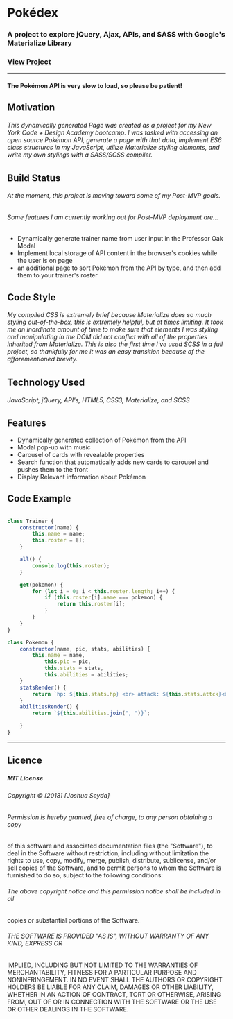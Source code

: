 # Pokédex
### A project to explore jQuery, Ajax, APIs, and SASS with Google's Materialize Library
### [View Project](https://joshseyda.github.io/pokedex/)
---
#### The Pokémon API is very slow to load, so please be patient!
## Motivation
######  This dynamically generated Page was created as a project for my New York Code + Design Academy bootcamp. I was tasked with accessing an open source Pokémon API, generate a page with that data, implement ES6 class structures in my JavaScript, utilize Materialize styling elements, and write my own stylings with a SASS/SCSS compiler. 
## Build Status
###### At the moment, this project is moving toward some of my Post-MVP goals. 
###### Some features I am currently working out for Post-MVP deployment are...
 * Dynamically generate trainer name from user input in the Professor Oak Modal
 * Implement local storage of API content in the browser's cookies while the user is on page
 * an additional page to sort Pokémon from the API by type, and then add them to your trainer's roster
## Code Style
######  My compiled CSS is extremely brief because Materialize does so much styling out-of-the-box, this is extremely helpful, but at times limiting. It took me an inordinate amount of time to make sure that elements I was styling and manipulating in the DOM did not conflict with all of the properties inherited from Materialize. This is also the first time I've used SCSS in a full project, so thankfully for me it was an easy transition because of the afforementioned brevity.
## Technology Used
###### JavaScript, jQuery, API's, HTML5, CSS3, Materialize, and SCSS
## Features
 * Dynamically generated collection of Pokémon from the API
 * Modal pop-up with music
 * Carousel of cards with revealable properties 
 * Search function that automatically adds new cards to carousel and pushes them to the front
 * Display Relevant information about Pokémon

## Code Example
###### 
```javascript
class Trainer {
    constructor(name) {
        this.name = name;
        this.roster = [];
    }

    all() {
        console.log(this.roster);
    }

    get(pokemon) {
        for (let i = 0; i < this.roster.length; i++) {
            if (this.roster[i].name === pokemon) {
                return this.roster[i];
            }
        }
    }
}

class Pokemon {
    constructor(name, pic, stats, abilities) {
        this.name = name,
            this.pic = pic,
            this.stats = stats,
            this.abilities = abilities;
    }
    statsRender() {
        return `hp: ${this.stats.hp} <br> attack: ${this.stats.attck}<br> defense: ${this.stats.dfns}<br> speed: ${this.stats.spd}<br>`;
    }
    abilitiesRender() {
        return `${this.abilities.join(", ")}`;

    }
}

```
---
## Licence
##### MIT License

###### Copyright &copy; [2018] [Joshua Seyda]

###### Permission is hereby granted, free of charge, to any person obtaining a copy
of this software and associated documentation files (the "Software"), to deal
in the Software without restriction, including without limitation the rights
to use, copy, modify, merge, publish, distribute, sublicense, and/or sell
copies of the Software, and to permit persons to whom the Software is
furnished to do so, subject to the following conditions:

###### The above copyright notice and this permission notice shall be included in all
copies or substantial portions of the Software.

###### THE SOFTWARE IS PROVIDED "AS IS", WITHOUT WARRANTY OF ANY KIND, EXPRESS OR
IMPLIED, INCLUDING BUT NOT LIMITED TO THE WARRANTIES OF MERCHANTABILITY,
FITNESS FOR A PARTICULAR PURPOSE AND NONINFRINGEMENT. IN NO EVENT SHALL THE
AUTHORS OR COPYRIGHT HOLDERS BE LIABLE FOR ANY CLAIM, DAMAGES OR OTHER
LIABILITY, WHETHER IN AN ACTION OF CONTRACT, TORT OR OTHERWISE, ARISING FROM,
OUT OF OR IN CONNECTION WITH THE SOFTWARE OR THE USE OR OTHER DEALINGS IN THE
SOFTWARE.